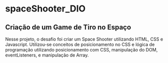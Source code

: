 # spaceShooter_DIO
## Criação de um Game de Tiro no Espaço
Nesse projeto, o desafio foi criar um Space Shooter utilizando HTML, CSS e Javascript. Utilizou-se conceitos de posicionamento no CSS e lógica de programação utilizando posicionamento com CSS, manipulação do DOM, eventListeners, e manipulação de Array.
